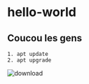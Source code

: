 # hello-world
## Coucou les gens 

```
1. apt update
2. apt upgrade
```
![download](https://github.com/user-attachments/assets/3b2f9688-0782-45d3-aeea-25ceeaa139a8)
